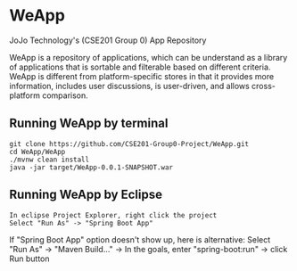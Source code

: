 # WeApp
JoJo Technology's (CSE201 Group 0) App Repository 

WeApp is a repository of applications, which can be understand as a library of applications that is sortable and filterable based on different criteria. 
WeApp is different from platform-specific stores in that it provides more information, includes user discussions, is user-driven, and allows cross-platform comparison.

## Running WeApp by terminal

```
git clone https://github.com/CSE201-Group0-Project/WeApp.git
cd WeApp/WeApp
./mvnw clean install
java -jar target/WeApp-0.0.1-SNAPSHOT.war
```

## Running WeApp by Eclipse
```
In eclipse Project Explorer, right click the project
Select "Run As" -> "Spring Boot App"
```
If "Spring Boot App" option doesn't show up, here is alternative:
Select "Run As" -> "Maven Build..." -> In the goals, enter "spring-boot:run" -> click Run button

